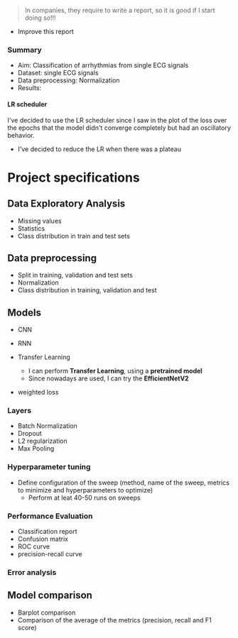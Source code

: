 
> In companies, they require to write a report, so it is good if I start doing so!!!

- Improve this report

### Summary
- Aim: Classification of arrhythmias from single ECG signals
- Dataset: single ECG signals
- Data preprocessing: Normalization
- Results:


#### LR scheduler
I've decided to use the LR scheduler since I saw in the plot of the loss over the epochs that the model didn't converge completely but had an oscillatory behavior.
- I've decided to reduce the LR when there was a plateau



# Project specifications

## Data Exploratory Analysis
- Missing values
- Statistics
- Class distribution in train and test sets

## Data preprocessing
- Split in training, validation and test sets
- Normalization
- Class distribution in training, validation and test

## Models
- CNN
- RNN
- Transfer Learning
  -  I can perform **Transfer Learning**, using a **pretrained model** 
	- Since nowadays are used, I can try the **EfficientNetV2**

- weighted loss

### Layers
- Batch Normalization
- Dropout 
- L2 regularization
- Max Pooling

### Hyperparameter tuning
- Define configuration of the sweep (method, name of the sweep, metrics to minimize and hyperparameters to optimize)
  - Perform at leat 40-50 runs on sweeps

### Performance Evaluation
- Classification report
- Confusion matrix
- ROC curve
- precision-recall curve

### Error analysis

## Model comparison
- Barplot comparison
- Comparison of the average of the metrics (precision, recall and F1 score)